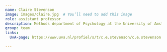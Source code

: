 ```yaml
---
name: Claire Stevenson
image: images/claire.jpg  # You’ll need to add this image
role: assistant professor
description: Methods department of Psychology at the University of Amsterdam
group: team
links:
  UvA-page: https://www.uva.nl/profiel/s/t/c.e.stevenson/c.e.stevenson.html

---
```


